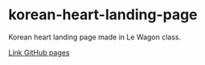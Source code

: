 # korean-heart-landing-page
Korean heart landing page made in Le Wagon class. 

[Link GitHub pages](https://raquellima7.github.io/korean-heart-landing-page/)
